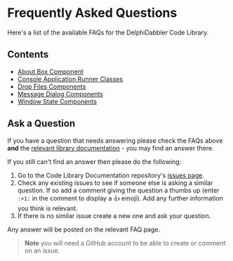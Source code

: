 # Frequently Asked Questions

Here's a list of the available FAQs for the DelphiDabbler Code Library.

## Contents

* [About Box Component](./AboutBoxComponent.md)
* [Console Application Runner Classes](./ConsoleAppClasses.md)
* [Drop Files Components](./DropFilesComponents.md)
* [Message Dialog Components](./MessageDialogComponents.md)
* [Window State Components](./WindowStateComponents.md)

## Ask a Question

If you have a question that needs answering please check the FAQs above **and** the [relevant library documentation](https://github.com/ddablib/ddablib.github.io/blob/main/README.md) - you may find an answer there.

If you still can't find an answer then please do the following:

1. Go to the Code Library Documentation repository's [issues page](https://github.com/delphidabbler/ddab-lib-docs/issues).
2. Check any existing issues to see if someone else is asking a similar question. If so add a comment giving the question a thumbs up (enter `:+1:` in the comment to display a :+1: emoji). Add any further information you think is relevant.
3. If there is no similar issue create a new one and ask your question.

Any answer will be posted on the relevant FAQ page.

> **Note** you will need a GitHub account to be able to create or comment on an issue.

